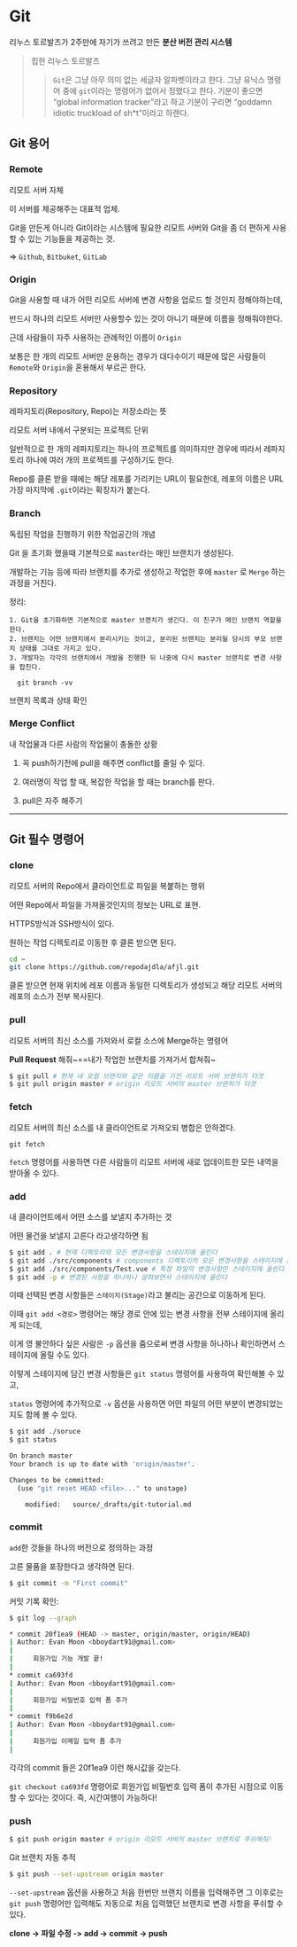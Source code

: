 # Git

리누스 토르발즈가 2주만에 자기가 쓰려고 만든 **분산 버전 관리 시스템**

> 힙한 리누스 토르발즈
>
> > `Git`은 그냥 아무 의미 없는 세글자 알파벳이라고 한다. 그냥 유닉스 명령어 중에 `git`이라는 명령어가 없어서 정했다고 한다. 기분이 좋으면 “global information tracker”라고 하고 기분이 구리면 “goddamn idiotic truckload of sh*t”이라고 하랜다.







## Git 용어

### Remote

리모트 서버 자체

이 서버를 제공해주는 대표적 업체.

Git을 만든게 아니라 Git이라는 시스템에 필요한 리모트 서버와 Git을 좀 더 편하게 사용할 수 있는 기능들을 제공하는 것.

=> `Github`, `Bitbuket`, `GitLab`



### Origin

Git을 사용할 때 내가 어떤 리모트 서버에 변경 사항을 업로드 할 것인지 정해야하는데,

반드시 하나의 리모트 서버만 사용할수 있는 것이 아니기 때문에 이름을 정해줘야한다.

근데 사람들이 자주 사용하는 관례적인 이름이 `Origin`



보통은 한 개의 리모트 서버만 운용하는 경우가 대다수이기 때문에 많은 사람들이 `Remote`와 `Origin`을 혼용해서 부르곤 한다.



### Repository

레파지토리(Repository, Repo)는 저장소라는 뜻

리모트 서버 내에서 구분되는 프로젝트 단위

일반적으로 한 개의 레파지토리는 하나의 프로젝트를 의미하지만 경우에 따라서 레파지토리 하나에 여러 개의 프로젝트를 구성하기도 한다.

Repo를 클론 받을 때에는 해당 레포를 가리키는 URL이 필요한데, 레포의 이름은 URL 가장 마지막에 `.git`이라는 확장자가 붙는다.



### Branch

독립된 작업을 진행하기 위한 작업공간의 개념

Git 을 초기화 했을때 기본적으로 `master`라는 매인 브랜치가 생성된다.

개발하는 기능 등에 따라 브랜치를 추가로 생성하고 작업한 후에 `master` 로 `Merge` 하는 과정을 거친다.

정리:

```
1. Git을 초기화하면 기본적으로 master 브랜치가 생긴다. 이 친구가 메인 브랜치 역할을 한다.
2. 브랜치는 어떤 브랜치에서 분리시키는 것이고, 분리된 브랜치는 분리될 당시의 부모 브랜치 상태를 그대로 가지고 있다.
3. 개발자는 각각의 브랜치에서 개발을 진행한 뒤 나중에 다시 master 브랜치로 변경 사항을 합친다.
```

`  git branch -vv`

브랜치 목록과 상태 확인



### Merge Conflict

내 작업물과 다른 사람의 작업물이 충돌한 상황

1. 꼭 push하기전에 pull을 해주면 conflict를 줄일 수 있다.
2. 여러명이 작업 할 때, 복잡한 작업을 할 때는 branch를 판다.

3. pull은 자주 해주기

<hr/>

## Git 필수 명령어



### clone

리모트 서버의 Repo에서 클라이언트로 파일을 복붙하는 행위

어떤 Repo에서 파일을 가져올것인지의 정보는 URL로 표현.

HTTPS방식과 SSH방식이 있다.

원하는 작업 디렉토리로 이동한 후 클론 받으면 된다.

```bash
cd ~
git clone https://github.com/repodajdla/afjl.git
```

클론 받으면 현재 위치에 레포 이름과 동일한 디렉토리가 생성되고 해당 리모트 서버의 레포의 소스가 전부 복사된다.



### pull

리모트 서버의 최신 소스를 가져와서 로컬 소스에 Merge하는 명령어

**Pull Request** 해줘~==내가 작업한 브랜치를 가져가서 합쳐줘~

```bash
$ git pull # 현재 내 로컬 브랜치와 같은 이름을 가진 리모트 서버 브랜치가 타겟
$ git pull origin master # origin 리모트 서버의 master 브랜치가 타겟
```





### fetch

리모트 서버의 최신 소스를 내 클라이언트로 가져오되 병합은 안하겠다.

`git fetch`

`fetch` 명령어를 사용하면 다른 사람들이 리모트 서버에 새로 업데이트한 모든 내역을 받아올 수 있다.





### add

내 클라이언트에서 어떤 소스를 보낼지 추가하는 것

어떤 물건을 보낼지 고른다 라고생각하면 됨

```bash
$ git add . # 현재 디렉토리의 모든 변경사항을 스테이지에 올린다
$ git add ./src/components # components 디렉토리의 모든 변경사항을 스테이지에 올린다
$ git add ./src/components/Test.vue # 특정 파일의 변경사항만 스테이지에 올린다
$ git add -p # 변경된 사항을 하나하나 살펴보면서 스테이지에 올린다
```

이때 선택된 변경 사항들은 `스테이지(Stage)`라고 불리는 공간으로 이동하게 된다.

이때 `git add <경로>` 명령어는 해당 경로 안에 있는 변경 사항을 전부 스테이지에 올리게 되는데,

이게 영 불안하다 싶은 사람은 `-p` 옵션을 줌으로써 변경 사항을 하나하나 확인하면서 스테이지에 올릴 수도 있다.



이렇게 스테이지에 담긴 변경 사항들은 `git status` 명령어를 사용하여 확인해볼 수 있고,

`status` 명령어에 추가적으로 `-v` 옵션을 사용하면 어떤 파일의 어떤 부분이 변경되었는지도 함께 볼 수 있다.

```bash
$ git add ./soruce
$ git status

On branch master
Your branch is up to date with 'origin/master'.

Changes to be committed:
  (use "git reset HEAD <file>..." to unstage)

	modified:   source/_drafts/git-tutorial.md
```



### commit

`add`한 것들을 하나의 버전으로 정의하는 과정

고른 물품을 포장한다고 생각하면 된다.

```bash
$ git commit -m "First commit"
```

커밋 기록 확인:

```bash
$ git log --graph

* commit 20f1ea9 (HEAD -> master, origin/master, origin/HEAD)
| Author: Evan Moon <bboydart91@gmail.com>
|
|     회원가입 기능 개발 끝!
|
* commit ca693fd
| Author: Evan Moon <bboydart91@gmail.com>
|
|     회원가입 비밀번호 입력 폼 추가
|
* commit f9b6e2d
| Author: Evan Moon <bboydart91@gmail.com>
|
|     회원가입 이메일 입력 폼 추가
|
```

각각의 commit 들은 20f1ea9 이런 해시값을 갖는다.

`git checkout ca693fd` 명령어로 회원가입 비밀번호 입력 폼이 추가된 시점으로 이동할 수 있다는 것이다. 즉, 시간여행이 가능하다!





### push



```bash
$ git push origin master # origin 리모트 서버의 master 브랜치로 푸쉬해줘!
```



Git 브랜치 자동 추적

```bash
$ git push --set-upstream origin master	
```

`--set-upstream` 옵션을 사용하고 처음 한번만 브랜치 이름을 입력해주면 그 이후로는 `git push` 명령어만 입력해도 자동으로 처음 입력했던 브랜치로 변경 사항을 푸쉬할 수 있다.



**clone -> 파일 수정 -> add -> commit -> push**